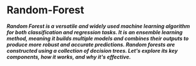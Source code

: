 # Random-Forest
***Random Forest is a versatile and widely used machine learning algorithm for both classification and regression tasks. It is an ensemble learning method, meaning it builds multiple models and combines their outputs to produce more robust and accurate predictions. Random forests are constructed using a collection of decision trees. Let's explore its key components, how it works, and why it's effective.***




